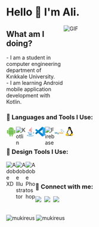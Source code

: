 <h1>Hello 👋 I'm Ali.</h1>
<img align="right" alt="GIF" src="https://media.giphy.com/media/iIqmM5tTjmpOB9mpbn/giphy.gif" width="350" height="200" />


<h2> What am I doing?</h2>
- I am a student in computer engineering department of Kırıkkale University. <br>
- I am learning Android mobile application development with Kotlin.



### 🔧 Languages and Tools I Use:

[<img align="left" alt="Android" width="26px" src="https://raw.githubusercontent.com/github/explore/80688e429a7d4ef2fca1e82350fe8e3517d3494d/topics/android/android.png" />][android]
[<img align="left" alt="Kotlin" width="26px" src="https://upload.wikimedia.org/wikipedia/commons/7/74/Kotlin_Icon.png" />][kotlin]
[<img align="left" alt="Java" width="26px" src="https://raw.githubusercontent.com/devicons/devicon/master/icons/java/java-original.svg" />][java]
[<img align="left" alt="Visual Studio Code" width="26px" src="https://raw.githubusercontent.com/github/explore/80688e429a7d4ef2fca1e82350fe8e3517d3494d/topics/visual-studio-code/visual-studio-code.png" />][vsCode]
[<img align="left" alt="Firebase" width="26px" src="https://www.gstatic.com/devrel-devsite/prod/v63b1ab83c7ef339d4047a8b2e39f4276b23993a7a27f52a95a4e519913214950/firebase/images/touchicon-180.png" />][firebase]
[<img align="left" alt="MySQL" width="26px" src="https://raw.githubusercontent.com/devicons/devicon/master/icons/mysql/mysql-original-wordmark.svg" />][mysql]
[<img align="left" alt="Linux" width="26px" src="https://raw.githubusercontent.com/devicons/devicon/master/icons/linux/linux-original.svg" />][linux]
<br><br>

### 🎨 Design Tools I Use:

[<img align="left" alt="Adobe XD" width="26px" src="https://upload.wikimedia.org/wikipedia/commons/thumb/c/c2/Adobe_XD_CC_icon.svg/1200px-Adobe_XD_CC_icon.svg.png" />][xd]
[<img align="left" alt="Adobe Illustrator" width="26px" src="https://upload.wikimedia.org/wikipedia/commons/thumb/f/fb/Adobe_Illustrator_CC_icon.svg/640px-Adobe_Illustrator_CC_icon.svg.png" />][illustrator]
[<img align="left" alt="Adobe Photoshop" width="26px" src="https://www.adobe.com/content/dam/cc/tnt/emea/emea0856/photoshop.svg" />][photoshop]

<br><br>


[android]: https://www.android.com/
[kotlin]: https://kotlinlang.org
[java]: https://www.java.com/tr/
[vsCode]: https://code.visualstudio.com/
[firebase]: https://firebase.google.com
[mysql]: https://www.mysql.com
[linux]: https://www.linux.org

[xd]: https://www.adobe.com/products/xd.html
[illustrator]: https://www.adobe.com/products/illustrator.html
[photoshop]: https://www.adobe.com/products/photoshop.html


### 📩 Connect with me:

[<img align="left" width="24px" src="https://raw.githubusercontent.com/peterthehan/peterthehan/master/assets/linkedin.svg" />][linkedin]
[<img align="left" width="24" src="https://upload.wikimedia.org/wikipedia/commons/thumb/e/e7/Instagram_logo_2016.svg/1200px-Instagram_logo_2016.svg.png" />][instagram]
[<img align="left" width="24" src="https://upload.wikimedia.org/wikipedia/commons/thumb/4/4f/Twitter-logo.svg/1200px-Twitter-logo.svg.png" />][twitter]


[instagram]: https://www.instagram.com/sayarrali
[linkedin]: https://www.linkedin.com/in/alisayar/
[twitter]: https://twitter.com/sayarrali

<br><br>



 <img height="180em" align="center" src="https://github-readme-stats.vercel.app/api?username=sayarali&show_icons=true&locale=en&theme=dark&include_all_commits=true&count_private=true" alt="mukireus"/>
  <img height="120em" align="center" src="https://github-readme-stats.vercel.app/api/top-langs?username=sayarali&show_icons=true&locale=en&layout=compact&langs_count=8&theme=dark" alt="mukireus"/>
